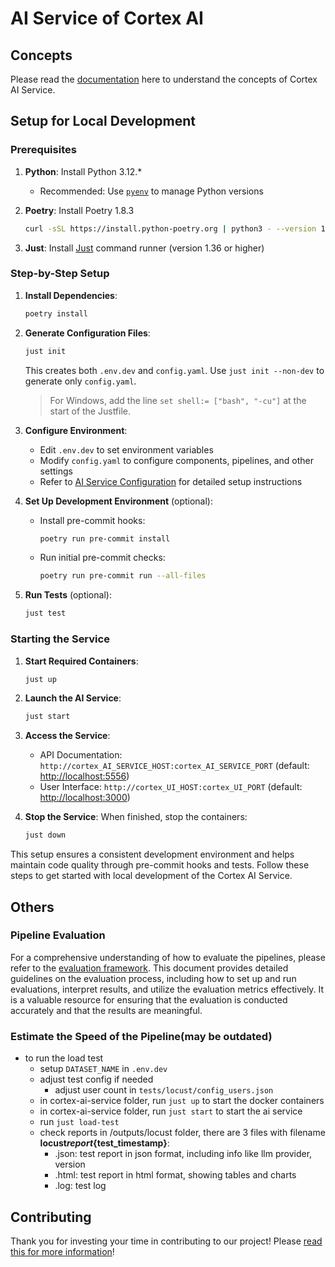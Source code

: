 # AI Service of Cortex AI

## Concepts

Please read the [documentation](https://docs.cortexai.local/oss/concept/cortex_ai_service) here to understand the concepts of Cortex AI Service.

## Setup for Local Development

### Prerequisites

1. **Python**: Install Python 3.12.\*

   - Recommended: Use [`pyenv`](https://github.com/pyenv/pyenv?tab=readme-ov-file#installation) to manage Python versions

2. **Poetry**: Install Poetry 1.8.3

   ```bash
   curl -sSL https://install.python-poetry.org | python3 - --version 1.8.3
   ```

3. **Just**: Install [Just](https://github.com/casey/just?tab=readme-ov-file#packages) command runner (version 1.36 or higher)

### Step-by-Step Setup

1. **Install Dependencies**:

   ```bash
   poetry install
   ```

2. **Generate Configuration Files**:

   ```bash
   just init
   ```

   This creates both `.env.dev` and `config.yaml`. Use `just init --non-dev` to generate only `config.yaml`.

    > For Windows, add the line `set shell:= ["bash", "-cu"]` at the start of the Justfile.

4. **Configure Environment**:

   - Edit `.env.dev` to set environment variables
   - Modify `config.yaml` to configure components, pipelines, and other settings
   - Refer to [AI Service Configuration](./docs/configuration.md) for detailed setup instructions

5. **Set Up Development Environment** (optional):

   - Install pre-commit hooks:

     ```bash
     poetry run pre-commit install
     ```

   - Run initial pre-commit checks:

     ```bash
     poetry run pre-commit run --all-files
     ```

6. **Run Tests** (optional):

   ```bash
   just test
   ```

### Starting the Service

1. **Start Required Containers**:

   ```bash
   just up
   ```

2. **Launch the AI Service**:

   ```bash
   just start
   ```

3. **Access the Service**:

   - API Documentation: `http://cortex_AI_SERVICE_HOST:cortex_AI_SERVICE_PORT` (default: <http://localhost:5556>)
   - User Interface: `http://cortex_UI_HOST:cortex_UI_PORT` (default: <http://localhost:3000>)

4. **Stop the Service**:
   When finished, stop the containers:

   ```bash
   just down
   ```

This setup ensures a consistent development environment and helps maintain code quality through pre-commit hooks and tests. Follow these steps to get started with local development of the Cortex AI Service.

## Others

### Pipeline Evaluation

For a comprehensive understanding of how to evaluate the pipelines, please refer to the [evaluation framework](./eval/README.md). This document provides detailed guidelines on the evaluation process, including how to set up and run evaluations, interpret results, and utilize the evaluation metrics effectively. It is a valuable resource for ensuring that the evaluation is conducted accurately and that the results are meaningful.

### Estimate the Speed of the Pipeline(may be outdated)

- to run the load test
  - setup `DATASET_NAME` in `.env.dev`
  - adjust test config if needed
    - adjust user count in `tests/locust/config_users.json`
  - in cortex-ai-service folder, run `just up` to start the docker containers
  - in cortex-ai-service folder, run `just start` to start the ai service
  - run `just load-test`
  - check reports in /outputs/locust folder, there are 3 files with filename **locust*report*{test_timestamp}**:
    - .json: test report in json format, including info like llm provider, version
    - .html: test report in html format, showing tables and charts
    - .log: test log

## Contributing

Thank you for investing your time in contributing to our project! Please [read this for more information](CONTRIBUTING.md)!
